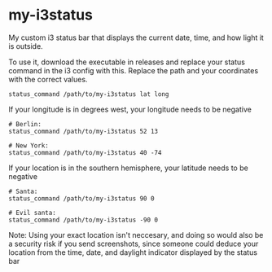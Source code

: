 # my-i3status

My custom i3 status bar that displays the current date, time, and how light it is outside.

To use it, download the executable in releases and replace your status command in the i3 config with this. Replace the path and your coordinates with the correct values.
```
status_command /path/to/my-i3status lat long
```

If your longitude is in degrees west, your longitude needs to be negative
```
# Berlin:
status_command /path/to/my-i3status 52 13

# New York:
status_command /path/to/my-i3status 40 -74
```

If your location is in the southern hemisphere, your latitude needs to be negative
```
# Santa:
status_command /path/to/my-i3status 90 0

# Evil santa:
status_command /path/to/my-i3status -90 0
```

Note: Using your exact location isn't neccesary, and doing so would also be a security risk if you send screenshots, since someone could deduce your location from the time, date, and daylight indicator displayed by the status bar
